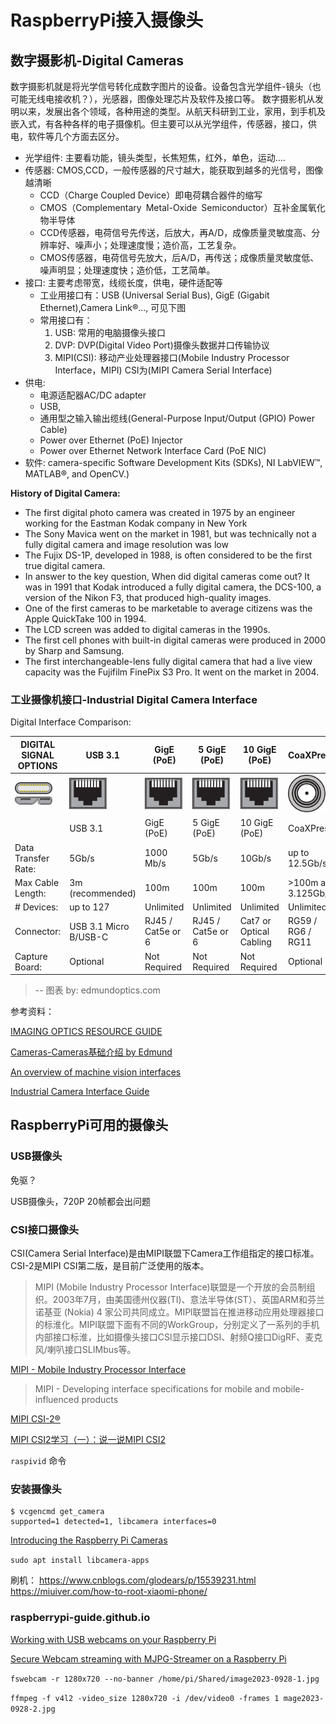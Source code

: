 # RaspberryPi接入摄像头

## 数字摄影机-Digital Cameras


数字摄影机就是将光学信号转化成数字图片的设备。设备包含光学组件-镜头（也可能无线电接收机？），光感器，图像处理芯片及软件及接口等。
数字摄影机从发明以来，发展出各个领域，各种用途的类型。从航天科研到工业，家用，到手机及嵌入式，有各种各样的电子摄像机。但主要可以从光学组件，传感器，接口，供电，软件等几个方面去区分。

* 光学组件: 主要看功能，镜头类型，长焦短焦，红外，单色，运动....
* 传感器: CMOS,CCD，一般传感器的尺寸越大，能获取到越多的光信号，图像越清晰
	- CCD（Charge Coupled Device）即电荷耦合器件的缩写
	- CMOS（Complementary Metal-Oxide Semiconductor）互补金属氧化物半导体
	- CCD传感器，电荷信号先传送，后放大，再A/D，成像质量灵敏度高、分辨率好、噪声小；处理速度慢；造价高，工艺复杂。
	- CMOS传感器，电荷信号先放大，后A/D，再传送；成像质量灵敏度低、噪声明显；处理速度快；造价低，工艺简单。
* 接口: 主要考虑带宽，线缆长度，供电，硬件适配等
	- 工业用接口有：USB (Universal Serial Bus), GigE (Gigabit Ethernet),Camera Link®..., 可见下图
	- 常用接口有：
		1. USB: 常用的电脑摄像头接口
		2. DVP: DVP(Digital Video Port)摄像头数据并口传输协议
		3. MIPI(CSI): 移动产业处理器接口(Mobile Industry Processor Interface，MIPI) CSI为(MIPI Camera Serial Interface)
* 供电: 
	- 电源适配器AC/DC adapter
	- USB,
	- 通用型之输入输出缆线(General-Purpose Input/Output (GPIO) Power Cable)
	- Power over Ethernet (PoE) Injector
	- Power over Ethernet Network Interface Card (PoE NIC)
* 软件: camera-specific Software Development Kits (SDKs), NI LabVIEW™, MATLAB®, and OpenCV.)

**History of Digital Camera:**
>
- The first digital photo camera was created in 1975 by an engineer working for the Eastman Kodak company in New York
- The Sony Mavica went on the market in 1981, but was technically not a fully digital camera and image resolution was low
- The Fujix DS-1P, developed in 1988, is often considered to be the first true digital camera. 
- In answer to the key question, When did digital cameras come out? It was in 1991 that Kodak introduced a fully digital camera, the DCS-100, a version of the Nikon F3, that produced high-quality images.
- One of the first cameras to be marketable to average citizens was the Apple QuickTake 100 in 1994.
- The LCD screen was added to digital cameras in the 1990s.
- The first cell phones with built-in digital cameras were produced in 2000 by Sharp and Samsung.
- The first interchangeable-lens fully digital camera that had a live view capacity was the Fujifilm FinePix S3 Pro. It went on the market in 2004. 

###  工业摄像机接口-Industrial Digital Camera Interface 

Digital Interface Comparison:

|DIGITAL SIGNAL OPTIONS | USB 3.1 | GigE (PoE) | 5 GigE (PoE) | 10 GigE (PoE) | CoaXPress | Camera Link|
| ----------- | -------- | -------- | -------- | -------- | -------- | -------- |
| <div> <img src="../images/RaspberryPi/RaspberryPi接入摄像头/cameras-tb1-1a.svg" alt="USB 3" width="60"/> <img src="../images/RaspberryPi/RaspberryPi接入摄像头/cameras-tb1-1b.svg" alt="USB 3" width="60"/> </div> | <img src="../images/RaspberryPi/RaspberryPi接入摄像头/cameras-tb1-2-3-4.svg" alt="GigE" width="60"/> | <img src="../images/RaspberryPi/RaspberryPi接入摄像头/cameras-tb1-2-3-4.svg" alt="GigE" width="60"/> | <img src="../images/RaspberryPi/RaspberryPi接入摄像头/cameras-tb1-2-3-4.svg" alt="GigE" width="60"/> | <img src="../images/RaspberryPi/RaspberryPi接入摄像头/cameras-tb1-2-3-4.svg" alt="GigE" width="60"/> | <img src="../images/RaspberryPi/RaspberryPi接入摄像头/cameras-tb1-5.svg" alt="CoaXPress" width="60"/> | <img src="../images/RaspberryPi/RaspberryPi接入摄像头/cameras-tb1-6.svg" alt="CoaXPress" width="60"/> |
||  USB 3.1 | GigE (PoE) | 5 GigE (PoE) | 10 GigE (PoE) | CoaXPress | Camera Link®|
|Data Transfer Rate: | 5Gb/s | 1000 Mb/s | 5Gb/s | 10Gb/s | up to 12.5Gb/s | up to 6.8Gb/s|
|Max Cable Length: | 3m (recommended) | 100m | 100m | 100m | >100m at 3.125Gb/s | 10m|
|# Devices: | up to 127 | Unlimited | Unlimited | Unlimited | Unlimited | 1|
|Connector: | USB 3.1 Micro B/USB-C | RJ45 / Cat5e or 6 | RJ45 / Cat5e or 6 | Cat7 or Optical Cabling | RG59 / RG6 / RG11 | 26pin|
|Capture Board: | Optional | Not Required | Not Required | Not Required | Optional | Required|

> -- 图表 by: edmundoptics.com

参考资料：

[IMAGING OPTICS RESOURCE GUIDE](https://www.edmundoptics.com/knowledge-center/industry-expertise/imaging-optics/imaging-resource-guide/)

[Cameras-Cameras基础介绍 by Edmund](https://www.edmundoptics.com/knowledge-center/application-notes/imaging/camera-types-and-interfaces-for-machine-vision-applications/)

[An overview of machine vision interfaces](https://www.jai.com/machine-vision-interfaces#embedded-vision)

[Industrial Camera Interface Guide](https://www.lumenera.com/media/wysiwyg/documents/casestudies/Guide_to_Camera_Interfaces.pdf)


## RaspberryPi可用的摄像头

### USB摄像头

免驱？

USB摄像头，720P 20帧都会出问题

### CSI接口摄像头


CSI(Camera Serial Interface)是由MIPI联盟下Camera工作组指定的接口标准。CSI-2是MIPI CSI第二版，是目前广泛使用的版本。

> MIPI (Mobile Industry Processor Interface)联盟是一个开放的会员制组织。2003年7月，由美国德州仪器(TI)、意法半导体(ST）、英国ARM和芬兰诺基亚 (Nokia) 4
家公司共同成立。MIPl联盟旨在推进移动应用处理器接口的标淮化。MIPI联盟下面有不同的WorkGroup，分别定义了一系列的手机内部接口标淮，比如摄像头接口CSl显示接口DSI、射频Q接口DigRF、麦克风/喇叭接口SLIMbus等。

[MIPI - Mobile Industry Processor Interface](https://www.mipi.org)

> MIPI - Developing interface specifications for mobile and mobile-influenced products

[MIPI CSI-2®](https://www.mipi.org/specifications/csi-2)

[MIPI CSI2学习（一）：说一说MIPI CSI2](https://blog.csdn.net/u011652362/article/details/81741134)

`raspivid` 命令


### 安装摄像头

```
$ vcgencmd get_camera
supported=1 detected=1, libcamera interfaces=0
```


[Introducing the Raspberry Pi Cameras](https://www.raspberrypi.com/documentation/computers/camera_software.html#introducing-the-raspberry-pi-cameras)

`sudo apt install libcamera-apps`

刷机：
https://www.cnblogs.com/glodears/p/15539231.html
https://miuiver.com/how-to-root-xiaomi-phone/

### raspberrypi-guide.github.io

[Working with USB webcams on your Raspberry Pi](https://raspberrypi-guide.github.io/electronics/using-usb-webcams)

[Secure Webcam streaming with MJPG-Streamer on a Raspberry Pi](https://www.sigmdel.ca/michel/ha/rpi/streaming_en.html)

`fswebcam -r 1280x720 --no-banner /home/pi/Shared/image2023-0928-1.jpg`


`ffmpeg -f v4l2 -video_size 1280x720 -i /dev/video0 -frames 1 mage2023-0928-2.jpg`

